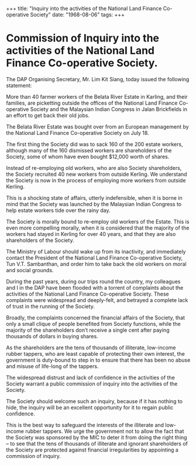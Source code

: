+++ 
title: "Inquiry into the activities of the National Land Finance Co-operative Society"
date: "1968-08-06"
tags:
+++

# Commission of Inquiry into the activities of the National Land Finance Co-operative Society.

The DAP Organising Secretary, Mr. Lim Kit Siang, today issued the following statement:

More than 40 farmer workers of the Belata River Estate in Karling, and their families, are picketting outside the offices of the National Land Finance Co-operative Society and the Malaysian Indian Congress in Jalan Brickfields in an effort to get back their old jobs. 

The Belata River Estate was bought over from an European management by the National Land Finance Co-operative Society on July 18.</u>

The first thing the Society did was to sack 160 of the 200 estate workers, although many of the 160 dismissed workers are shareholders of the Society, some of whom have even bought $12,000 worth of shares.

Instead of re-employing old workers, who are also Society shareholders, the Society recruited 40 new workers from outside Kerling. We understand the Society is now in the process of employing more workers from outside Kerling.

This is a shocking state of affairs, utterly indefensible, when it is borne in mind that the Society was launched by the Malaysian Indian Congress to help estate workers tide over the rainy day.

The Society is morally bound to re-employ old workers of the Estate. This is even more compelling morally, when it is considered that the majority of the workers  had stayed in Kerling for over 40 years, and that they are also shareholders of the Society.

The Ministry of Labour should wake up from its inactivity, and immediately contact the President of the National Land Finance Co-operative Society, Tun V.T. Sambanthan, and order him to take back the old workers on moral and social grounds.

During the past years, during our trips round the country, my colleagues and I in the DAP have been flooded with a torrent of complaints about the activities of the National Land Finance Co-operative Society. These complaints were widespread and deeply-felt, and betrayed a complete lack of trust in the running of the Society.

Broadly, the complaints concerned the financial affairs of the Society, that only a small clique of people benefited from Society functions, while the majority of the shareholders don’t receive a single cent after paying thousands of dollars in buying shares.

As the shareholders are the tens of thousands of illiterate, low-income rubber tappers, who are least capable of protecting their own interest, the government is duty-bound to step in to ensure that there has been no abuse and misuse of life-long of the tappers.

The widespread distrust and lack of confidence in the activities of the Society warrant a public commission of inquiry into the activities of the Society.

The Society should welcome such an inquiry, because if it has nothing to hide, the inquiry will be an excellent opportunity for it to regain public confidence.

This is the best way to safeguard the interests of the illiterate and low-income rubber tappers. We urge the government not to allow the fact that the Society was sponsored by the MIC to deter it from doing the right thing – to see that the tens of thousands of illiterate and ignorant shareholders of the Society are protected against financial irregularities by appointing a commission of inquiry.
 
